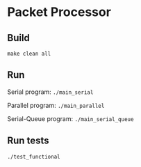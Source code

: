 # Packet Processor

## Build
`make clean all`

## Run
Serial program: `./main_serial`

Parallel program: `./main_parallel`

Serial-Queue program: `./main_serial_queue`

## Run tests
`./test_functional`
